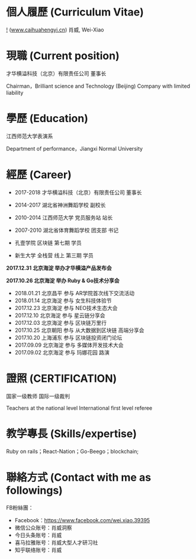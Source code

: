 # 個人履歷 (Curriculum Vitae)

[!](images/YAN-JIANG.jpg)
(www.caihuahengyi.cn)
肖威, Wei-Xiao

# 現職 (Current position)
才华横溢科技（北京）有限责任公司 董事长

Chairman，Brilliant science and Technology (Beijing) Company with limited liability


# 學歷 (Education)
江西师范大学表演系

Department of performance，Jiangxi Normal University

# 經歷 (Career)
- 2017-2018 才华横溢科技（北京）有限责任公司 董事长
- 2014-2017 湖北省神洲舞蹈学校 副校长
- 2010-2014 江西师范大学 党员服务站 站长
- 2007-2010 湖北省体育舞蹈学校 团支部 书记

- 孔壹学院 区块链 第七期 学员
- 新生大学 全栈营 线上 第三期 学员

**2017.12.31 北京海淀 举办才华横溢产品发布会**

**2017.10.26 北京海淀 举办 Ruby & Go技术分享会**

- 2018.01.21 北京昌平 参与 AR学院首次线下交流活动
- 2018.01.14 北京海淀 参与 女生科技体验节
- 2017.12.23 北京海淀 参与 NEO技术生态大会
- 2017.12.10 北京海淀 参与 星云链分享会
- 2017.12.03 北京海淀 参与 区块链万里行
- 2017.10.25 北京朝阳 参与 从大数据到区块链 高端分享会
- 2017.10.20 上海浦东 参与 区块链投资闭门论坛
- 2017.09.09 北京海淀 参与 多媒体开发技术大会
- 2017.09.02 北京海淀 参与 玛娜花园 路演


# 證照 (CERTIFICATION)

国家一级教师
国际一级裁判

Teachers at the national level
International first level referee

# 教学專長 (Skills/expertise)
Ruby on rails；React-Nation；Go-Beego；blockchain;


# 聯絡方式 (Contact with me as followings)
FB粉絲團：
- Facebook：https://www.facebook.com/wei.xiao.39395
- 微信公众账号：肖威洞察
- 今日头条账号：肖威
- 喜马拉雅账号：肖威大型人才研习社
- 知乎联络账号：肖威

